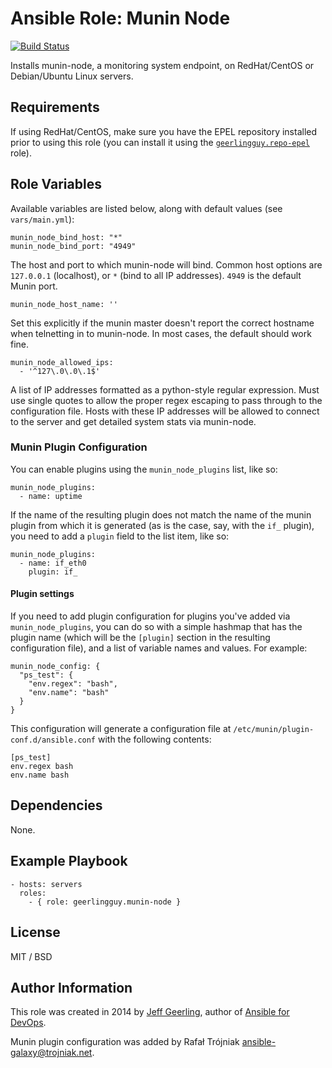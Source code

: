 # Ansible Role: Munin Node

[![Build Status](https://travis-ci.org/geerlingguy/ansible-role-munin-node.svg?branch=master)](https://travis-ci.org/geerlingguy/ansible-role-munin-node)

Installs munin-node, a monitoring system endpoint, on RedHat/CentOS or Debian/Ubuntu Linux servers.

## Requirements

If using RedHat/CentOS, make sure you have the EPEL repository installed prior to using this role (you can install it using the [`geerlingguy.repo-epel`](https://galaxy.ansible.com/list#/roles/436) role).

## Role Variables

Available variables are listed below, along with default values (see `vars/main.yml`):

    munin_node_bind_host: "*"
    munin_node_bind_port: "4949"

The host and port to which munin-node will bind. Common host options are `127.0.0.1` (localhost), or `*` (bind to all IP addresses). `4949` is the default Munin port.

    munin_node_host_name: ''

Set this explicitly if the munin master doesn't report the correct hostname when telnetting in to munin-node. In most cases, the default should work fine.

    munin_node_allowed_ips:
      - '^127\.0\.0\.1$'

A list of IP addresses formatted as a python-style regular expression. Must use single quotes to allow the proper regex escaping to pass through to the configuration file. Hosts with these IP addresses will be allowed to connect to the server and get detailed system stats via munin-node.

### Munin Plugin Configuration

You can enable plugins using the `munin_node_plugins` list, like so:

    munin_node_plugins:
      - name: uptime

If the name of the resulting plugin does not match the name of the munin plugin from which it is generated (as is the case, say, with the `if_` plugin), you need to add a `plugin` field to the list item, like so:

    munin_node_plugins:
      - name: if_eth0
        plugin: if_

#### Plugin settings

If you need to add plugin configuration for plugins you've added via `munin_node_plugins`, you can do so with a simple hashmap that has the plugin name (which will be the `[plugin]` section in the resulting configuration file), and a list of variable names and values. For example:

    munin_node_config: {
      "ps_test": {
        "env.regex": "bash",
        "env.name": "bash"
      }
    }

This configuration will generate a configuration file at `/etc/munin/plugin-conf.d/ansible.conf` with the following contents:

    [ps_test]
    env.regex bash
    env.name bash

## Dependencies

None.

## Example Playbook

    - hosts: servers
      roles:
        - { role: geerlingguy.munin-node }

## License

MIT / BSD

## Author Information

This role was created in 2014 by [Jeff Geerling](http://jeffgeerling.com/), author of [Ansible for DevOps](http://ansiblefordevops.com/).

Munin plugin configuration was added by Rafał Trójniak <ansible-galaxy@trojniak.net>.
